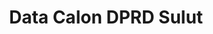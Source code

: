 ---
title: Data Calon DPRD Sulut
organization: KPU REPUBLIK INDONESIA
notes: Data Calon DPRD Sulut
resources:
  - name: CSV Data Calon DPRD Sulut
    url: 'https://github.com/pemiluAPI/pemilu-data/raw/master/calon/2014/dprd_sulut/calon-dprd_sulut.csv'
    format: csv
category:
  - Calon
maintainer: ''
maintainer_email: ''
---
